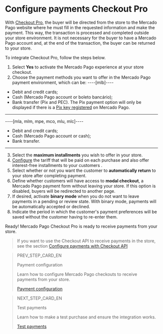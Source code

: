 # Configure payments Checkout Pro
 
With [Checkout Pro](/developers/en/guides/checkout-pro/landing), the buyer will be directed from the store to the Mercado Pago website where he must fill in the requested information and make the payment. This way, the transaction is processed and completed outside your store environment. It is not necessary for the buyer to have a Mercado Pago account and, at the end of the transaction, the buyer can be returned to your store.
 
To integrate Checkout Pro, follow the steps below.
 
1. Select **Yes** to activate the Mercado Pago experience at your store checkout.
2. Choose the payment methods you want to offer in the Mercado Pago payment environment, which can be:
 ----[mlb]----
 * Debit and credit cards;
 * Cash (Mercado Pago account or boleto bancário);
 * Bank transfer (Pix and PEC). The Pix payment option will only be displayed if there is a [Pix key registered](/developers/en/guides/checkout-api-v2/integrate-pix) on Mercado Pago.
 ------------
----[mla, mlm, mpe, mco, mlu, mlc]----
 * Debit and credit cards;
 * Cash (Mercado Pago account or cash);
 * Bank transfer.
  ------------
3. Select the **maximum installments** you wish to offer in your store.
4. [Configure](https://www.mercadopago[FAKER][URL][DOMAIN]/costs-section#from-section=menu) the tariff that will be paid on each purchase and also offer interest-free installments to your customers .
5. Select whether or not you want the customer to **automatically return** to your store after completing payment.
6. Define whether customers will have access to **modal checkout**, a Mercado Pago payment form without leaving your store. If this option is disabled, buyers will be redirected to another page.
7. If desired, activate **binary mode** when you do not want to leave payments in a pending or review state. With binary mode, payments will be automatically accepted or declined.
8. Indicate the period in which the customer's payment preferences will be saved without the customer having to re-enter them.

Ready! Mercado Pago Checkout Pro is ready to receive payments from your store.

> If you want to use the Checkout API to receive payments in the store, see the section [Configure payments with Checkout API](/developers/en/docs/prestashop/payment-configuration/checkout-api/introduction)

> PREV_STEP_CARD_EN
>
> Payment configuration
>
> Learn how to configure Mercado Pago checkouts to receive payments from your store.
>
> [Payment configuration](/developers/en/docs/prestashop/payment-configuration)

> NEXT_STEP_CARD_EN
>
> Test payments
>
> Learn how to make a test purchase and ensure the integration works.
>
> [Test payments](/developers/en/docs/prestashop/sales-processing/integration-test)